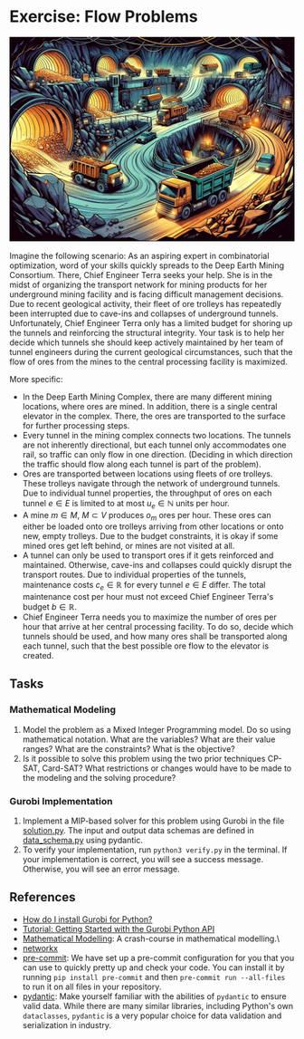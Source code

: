 # Exercise: Flow Problems

![Symbol image](./.assets/mining.webp)

Imagine the following scenario: As an aspiring expert in combinatorial
optimization, word of your skills quickly spreads to the Deep Earth Mining
Consortium. There, Chief Engineer Terra seeks your help. She is in the midst of
organizing the transport network for mining products for her underground mining
facility and is facing difficult management decisions. Due to recent geological
activity, their fleet of ore trolleys has repeatedly been interrupted due to
cave-ins and collapses of underground tunnels. Unfortunately, Chief Engineer
Terra only has a limited budget for shoring up the tunnels and reinforcing the
structural integrity. Your task is to help her decide which tunnels she should
keep actively maintained by her team of tunnel engineers during the current
geological circumstances, such that the flow of ores from the mines to the
central processing facility is maximized.

More specific:

- In the Deep Earth Mining Complex, there are many different mining locations,
  where ores are mined. In addition, there is a single central elevator in the
  complex. There, the ores are transported to the surface for further processing
  steps.
- Every tunnel in the mining complex connects two locations. The tunnels are not
  inherently directional, but each tunnel only accommodates one rail, so traffic
  can only flow in one direction. (Deciding in which direction the traffic
  should flow along each tunnel is part of the problem).
- Ores are transported between locations using fleets of ore trolleys. These
  trolleys navigate through the network of underground tunnels. Due to
  individual tunnel properties, the throughput of ores on each tunnel $e \in E$
  is limited to at most $u_e \in \mathbb{N}$ units per hour.
- A mine $m \in M$, $M \subset V$ produces $o_m$ ores per hour. These ores can
  either be loaded onto ore trolleys arriving from other locations or onto new,
  empty trolleys. Due to the budget constraints, it is okay if some mined ores
  get left behind, or mines are not visited at all.
- A tunnel can only be used to transport ores if it gets reinforced and
  maintained. Otherwise, cave-ins and collapses could quickly disrupt the
  transport routes. Due to individual properties of the tunnels, maintenance
  costs $c_e \in \mathbb{R}$ for every tunnel $e \in E$ differ. The total
  maintenance cost per hour must not exceed Chief Engineer Terra's budget
  $b \in \mathbb{R}$.
- Chief Engineer Terra needs you to maximize the number of ores per hour that
  arrive at her central processing facility. To do so, decide which tunnels
  should be used, and how many ores shall be transported along each tunnel, such
  that the best possible ore flow to the elevator is created.

## Tasks

### Mathematical Modeling

1. Model the problem as a Mixed Integer Programming model. Do so using
   mathematical notation. What are the variables? What are their value ranges?
   What are the constraints? What is the objective?
2. Is it possible to solve this problem using the two prior techniques CP-SAT,
   Card-SAT? What restrictions or changes would have to be made to the modeling
   and the solving procedure?

### Gurobi Implementation

1. Implement a MIP-based solver for this problem using Gurobi in the file
   [solution.py](./solution.py). The input and output data schemas are defined
   in [data_schema.py](./data_schema.py) using pydantic.
2. To verify your implementation, run `python3 verify.py` in the terminal. If
   your implementation is correct, you will see a success message. Otherwise,
   you will see an error message.

## References

- [How do I install Gurobi for Python?](https://support.gurobi.com/hc/en-us/articles/360044290292-How-do-I-install-Gurobi-for-Python)
- [Tutorial: Getting Started with the Gurobi Python API](https://support.gurobi.com/hc/en-us/articles/17278438215313-Tutorial-Getting-Started-with-the-Gurobi-Python-API)
- [Mathematical Modelling](https://www.gurobi.com/resources/math-programming-modeling-basics/):
  A crash-course in mathematical modelling.\
- [networkx](https://networkx.org/documentation/stable/tutorial.html)
- [pre-commit](https://pre-commit.com/): We have set up a pre-commit
  configuration for you that you can use to quickly pretty up and check your
  code. You can install it by running `pip install pre-commit` and then
  `pre-commit run --all-files` to run it on all files in your repository.
- [pydantic](https://docs.pydantic.dev/latest/): Make yourself familiar with the
  abilities of `pydantic` to ensure valid data. While there are many similar
  libraries, including Python's own `dataclasses`, `pydantic` is a very popular
  choice for data validation and serialization in industry.
